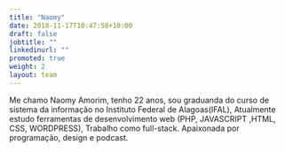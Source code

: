 ```yaml
---
title: "Naomy"
date: 2018-11-17T10:47:58+10:00
draft: false
jobtitle: ""
linkedinurl: ""
promoted: true
weight: 2
layout: team
---
```

Me chamo Naomy Amorim, tenho 22 anos, sou graduanda do curso de sistema da informação no Instituto Federal de Alagoas(IFAL), Atualmente estudo ferramentas de desenvolvimento web (PHP, JAVASCRIPT ,HTML, CSS, WORDPRESS), Trabalho como full-stack. Apaixonada por programação, design e podcast.
